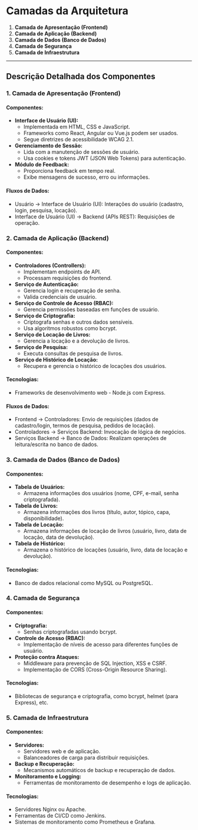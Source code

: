 # Camadas da Arquitetura

1. **Camada de Apresentação (Frontend)**
2. **Camada de Aplicação (Backend)**
3. **Camada de Dados (Banco de Dados)**
4. **Camada de Segurança**
5. **Camada de Infraestrutura**

---

## Descrição Detalhada dos Componentes

### 1. Camada de Apresentação (Frontend)

#### Componentes:

- **Interface de Usuário (UI):**
  - Implementada em HTML, CSS e JavaScript.
  - Frameworks como React, Angular ou Vue.js podem ser usados.
  - Segue diretrizes de acessibilidade WCAG 2.1.
- **Gerenciamento de Sessão:**
  - Lida com a manutenção de sessões de usuário.
  - Usa cookies e tokens JWT (JSON Web Tokens) para autenticação.
- **Módulo de Feedback:**
  - Proporciona feedback em tempo real.
  - Exibe mensagens de sucesso, erro ou informações.

#### Fluxos de Dados:

- Usuário -> Interface de Usuário (UI): Interações do usuário (cadastro, login, pesquisa, locação).
- Interface de Usuário (UI) -> Backend (APIs REST): Requisições de operação.

### 2. Camada de Aplicação (Backend)

#### Componentes:

- **Controladores (Controllers):**
  - Implementam endpoints de API.
  - Processam requisições do frontend.
- **Serviço de Autenticação:**
  - Gerencia login e recuperação de senha.
  - Valida credenciais de usuário.
- **Serviço de Controle de Acesso (RBAC):**
  - Gerencia permissões baseadas em funções de usuário.
- **Serviço de Criptografia:**
  - Criptografa senhas e outros dados sensíveis.
  - Usa algoritmos robustos como bcrypt.
- **Serviço de Locação de Livros:**
  - Gerencia a locação e a devolução de livros.
- **Serviço de Pesquisa:**
  - Executa consultas de pesquisa de livros.
- **Serviço de Histórico de Locação:**
  - Recupera e gerencia o histórico de locações dos usuários.

#### Tecnologias:

- Frameworks de desenvolvimento web - Node.js com Express.

#### Fluxos de Dados:

- Frontend -> Controladores: Envio de requisições (dados de cadastro/login, termos de pesquisa, pedidos de locação).
- Controladores -> Serviços Backend: Invocação de lógica de negócios.
- Serviços Backend -> Banco de Dados: Realizam operações de leitura/escrita no banco de dados.

### 3. Camada de Dados (Banco de Dados)

#### Componentes:

- **Tabela de Usuários:**
  - Armazena informações dos usuários (nome, CPF, e-mail, senha criptografada).
- **Tabela de Livros:**
  - Armazena informações dos livros (título, autor, tópico, capa, disponibilidade).
- **Tabela de Locação:**
  - Armazena informações de locação de livros (usuário, livro, data de locação, data de devolução).
- **Tabela de Histórico:**
  - Armazena o histórico de locações (usuário, livro, data de locação e devolução).

#### Tecnologias:

- Banco de dados relacional como MySQL ou PostgreSQL.

### 4. Camada de Segurança

#### Componentes:

- **Criptografia:**
  - Senhas criptografadas usando bcrypt.
- **Controle de Acesso (RBAC):**
  - Implementação de níveis de acesso para diferentes funções de usuário.
- **Proteção contra Ataques:**
  - Middleware para prevenção de SQL Injection, XSS e CSRF.
  - Implementação de CORS (Cross-Origin Resource Sharing).

#### Tecnologias:

- Bibliotecas de segurança e criptografia, como bcrypt, helmet (para Express), etc.

### 5. Camada de Infraestrutura

#### Componentes:

- **Servidores:**
  - Servidores web e de aplicação.
  - Balanceadores de carga para distribuir requisições.
- **Backup e Recuperação:**
  - Mecanismos automáticos de backup e recuperação de dados.
- **Monitoramento e Logging:**
  - Ferramentas de monitoramento de desempenho e logs de aplicação.

#### Tecnologias:

- Servidores Nginx ou Apache.
- Ferramentas de CI/CD como Jenkins.
- Sistemas de monitoramento como Prometheus e Grafana.
